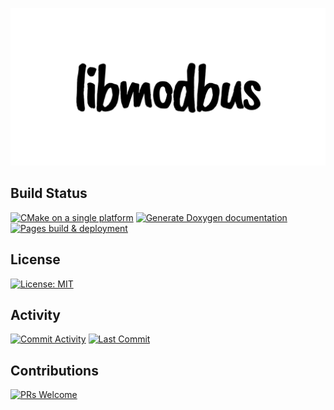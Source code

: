 <p align="center">
    <img src="assets/libmodbus-logo.png" alt="libmodbus-logo"/>
</p>

## Build Status
[![CMake on a single platform](https://github.com/shishir-dey/libmodbus/actions/workflows/cmake-single-platform.yml/badge.svg)](https://github.com/shishir-dey/libmodbus/actions/workflows/cmake-single-platform.yml)
[![Generate Doxygen documentation](https://github.com/shishir-dey/libmodbus/actions/workflows/doxygen.yml/badge.svg)](https://github.com/shishir-dey/libmodbus/actions/workflows/doxygen.yml)
[![Pages build & deployment](https://github.com/shishir-dey/libmodbus/actions/workflows/pages/pages-build-deployment/badge.svg)](https://github.com/shishir-dey/libmodbus/actions/workflows/pages/pages-build-deployment)

## License
[![License: MIT](https://img.shields.io/badge/license-MIT-blue.svg)](https://img.shields.io/badge/license-MIT-blue.svg)

## Activity
[![Commit Activity](https://img.shields.io/github/commit-activity/m/shishir-dey/libmodbus)](https://img.shields.io/github/commit-activity/m/shishir-dey/libmodbus)
[![Last Commit](https://img.shields.io/github/last-commit/shishir-dey/libmodbus)](https://img.shields.io/github/last-commit/shishir-dey/libmodbus)

## Contributions
[![PRs Welcome](https://img.shields.io/badge/PRs-welcome-brightgreen.svg)](https://img.shields.io/badge/PRs-welcome-brightgreen.svg)

